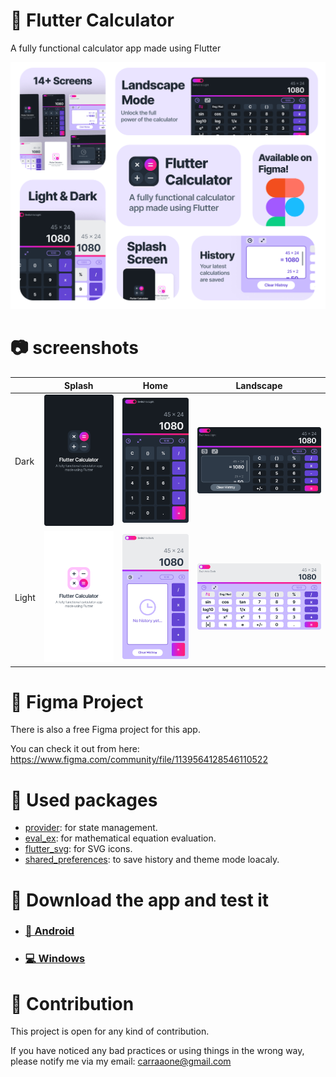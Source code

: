 # 🔢 Flutter Calculator
A fully functional calculator app made using Flutter

<p align="center">
<img src="screenshots/thumbnail.png" alt="Thumbnail" width="660"/>
</p>

# 📷 screenshots

|       | Splash                                 | Home                               | Landscape                             |
|-------|----------------------------------------|------------------------------------|---------------------------------------|
| Dark  | ![splash](screenshots/splash-dark.png) | ![home](screenshots/home-dark.png) | ![landscape](screenshots/ls-dark.png) |
| Light | ![splash](screenshots/splash.png)      | ![home](screenshots/history.png)      | ![landscape](screenshots/ls.png)      |

# 🎨 Figma Project

There is also a free Figma project for this app.

You can check it out from here: https://www.figma.com/community/file/1139564128546110522

# 🔨 Used packages

- [provider](https://pub.dev/packages/provider): for state management.
- [eval_ex](https://pub.dev/packages/eval_ex): for mathematical equation evaluation.
- [flutter_svg](https://pub.dev/packages/flutter_svg): for SVG icons.
- [shared_preferences](https://pub.dev/packages/shared_preferences): to save history and theme mode loacaly.

# 📂 Download the app and test it

- ### [📱 Android](https://github.com/aymendn/Flutter-Calculator/releases/download/v1.0.0/Flutter-Calculator.apk)

- ### [💻 Windows](https://github.com/aymendn/Flutter-Calculator/releases/download/v1.0.0/Windows-Release.rar)

# 🤝 Contribution

This project is open for any kind of contribution.

If you have noticed any bad practices or using things in the wrong way, please notify me via my email: [carraaone@gmail.com](mailto:carraaone@gmail.com?subject=Flutter%20calculator%20app)
